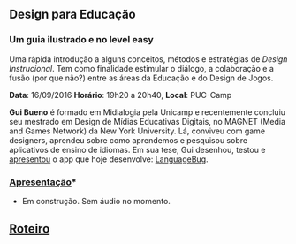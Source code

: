 ## Design para Educação
### Um guia ilustrado e no level easy

Uma rápida introdução a alguns conceitos, métodos e estratégias de *Design Instrucional*. Tem como finalidade estimular o diálogo, a colaboração e a fusão (por que não?) entre as áreas da Educação e do Design de Jogos.

**Data**: 16/09/2016
**Horário**: 19h20 a 20h40,
**Local**: PUC-Camp

**Gui Bueno** é formado em Midialogia pela Unicamp e recentemente concluiu seu mestrado em Design de Mídias Educativas Digitais, no MAGNET (Media and Games Network) da New York University. Lá, conviveu com game designers, aprendeu sobre como aprendemos e pesquisou sobre aplicativos de ensino de idiomas. Em sua tese, Gui desenhou, testou e [apresentou](https://www.youtube.com/watch?v=DGmgGfFZpQo) o app que hoje desenvolve: [LanguageBug](http://guibueno.github.io/).

### [Apresentação](http://guibueno.github.com/id/)*
* Em construção. Sem áudio no momento.

## [Roteiro](roteiro.md)